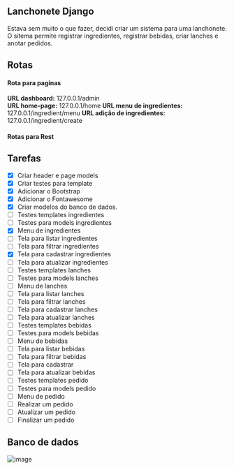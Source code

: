 ## Lanchonete Django
Estava sem muito o que fazer, decidi criar um sistema para uma lanchonete.  
O sitema permite registrar ingredientes, registrar bebidas, criar lanches e anotar pedidos.  

## Rotas
#### Rota para paginas
**URL dashboard:** 127.0.0.1/admin  
**URL home-page:**  127.0.0.1/home 
**URL menu de ingredientes:** 127.0.0.1/ingredient/menu
**URL adição de ingredientes:**  127.0.0.1/ingredient/create


#### Rotas para Rest  


## Tarefas  
- [X] Criar header e page models  
- [X] Criar testes para template  
- [X] Adicionar o Bootstrap  
- [X] Adicionar o Fontawesome 
- [X] Criar modelos do banco de dados.  
- [ ] Testes templates  ingredientes  
- [ ] Testes para models ingredientes  
- [X] Menu de ingredientes  
- [ ] Tela para listar ingredientes  
- [ ] Tela para filtrar ingredientes  
- [X] Tela para cadastrar ingredientes  
- [ ] Tela para atualizar ingredientes 
- [ ] Testes templates  lanches  
- [ ] Testes para models lanches  
- [ ] Menu de lanches  
- [ ] Tela para listar lanches  
- [ ] Tela para filtrar lanches  
- [ ] Tela para cadastrar lanches  
- [ ] Tela para atualizar lanches  
- [ ] Testes templates  bebidas  
- [ ] Testes para models bebidas  
- [ ] Menu de bebidas  
- [ ] Tela para listar bebidas  
- [ ] Tela para filtrar bebidas  
- [ ] Tela para cadastrar  
- [ ] Tela para atualizar bebidas  
- [ ] Testes templates  pedido  
- [ ] Testes para models pedido  
- [ ] Menu de pedido  
- [ ] Realizar um pedido  
- [ ] Atualizar um pedido  
- [ ] Finalizar um pedido     

## Banco de dados  

![image](https://user-images.githubusercontent.com/56879793/98428575-ec762300-2080-11eb-87cc-74fd8de9081f.png)
 
